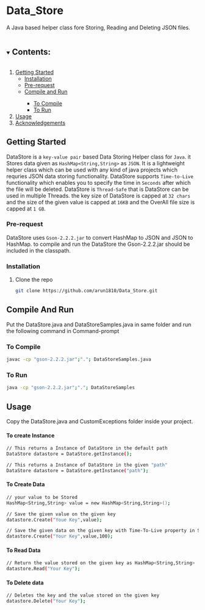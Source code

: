 # Data_Store

A Java based helper class fore Storing, Reading and Deleting JSON files.

<details open="open">
  <summary><h2 style="display: inline-block">Contents:</h2></summary>
  <ol>
    <li>
      <a href="#getting-started">Getting Started</a>
      <ul>
        <li><a href="#installation">Installation</a></li>
        <li><a href="#Pre -request">Pre-request</a></li>
        <li><a href="#Compile-And-Run">Compile and Run</a></li>
        <ul>
        <li><a href="#to-compile">To Compile</a></li>
        <li><a href="#to-run">To Run</a></li>
        </ul>
        </ul>
    </li>
    <li><a href="#usage">Usage</a></li>
    <li><a href="#acknowledgements">Acknowledgements</a></li>
  </ol>
</details>
 

## Getting Started

DataStore is a `key-value pair` based Data Storing Helper class for `Java`. it Stores data given as `HashMap<String,String>` as `JSON`. It is a lightweight helper class which can be used with any kind of java projects which requries JSON data storing functionality. DataStore supports `Time-to-Live` functionality which enables you to specify the time in `Seconds` after which the file will be deleted. DataStore is `Thread-Safe` that is DataStore can be used in multiple Threads. the key size of DataStore is capped at `32 chars` and the size of the given value is capped at `16KB` and the OverAll file size is capped at `1 GB`.

### Pre-request
DataStore uses `Gson-2.2.2.jar` to convert HashMap to JSON and  JSON to HashMap. to compile and run the DataStore the Gson-2.2.2.jar should be included in the classpath.

### Installation

1. Clone the repo
   ```sh
   git clone https://github.com/arun1810/Data_Store.git
   ```
## Compile And Run
Put the DataStore.java and DataStoreSamples.java in same folder and run the following command in Command-prompt
### To Compile
```sh
javac -cp "gson-2.2.2.jar";"."; DataStoreSamples.java
```
### To Run
```sh
java -cp "gson-2.2.2.jar";"."; DataStoreSamples
```
## Usage
Copy the DataStore.java and CustomExceptions folder inside your project.

#### To create Instance
```sh
// This returns a Instance of DataStore in the default path
DataStore datastore = DataStore.getInstance(); 

// This returns a Instance of DataStore in the given "path"
DataStore datastore = DataStore.getInstance("path");
```
#### To Create Data
```sh
// your value to be Stored
HashMap<String,String> value = new HashMap<String,String>(); 

// Save the given value on the given key
datastore.Create("Youe Key",value); 

// Save the given data on the given key with Time-To-Live property in Seconds
datastore.Create("Your Key",value,100); 
```
#### To Read Data
```sh 
// Return the value stored on the given key as HashMap<String,String>
datastore.Read("Your Key"); 
```
#### To Delete data
```sh
// Deletes the key and the value stored on the given key
datastore.Delete("Your Key"); 
```
